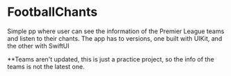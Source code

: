 # FootballChants
Simple pp where user can see the information of the Premier League teams and listen to their chants. 
The app has to versions, one built with UIKit, and the other with SwiftUI

**Teams aren't updated, this is just a practice project, so the info of the teams is not the latest one.
